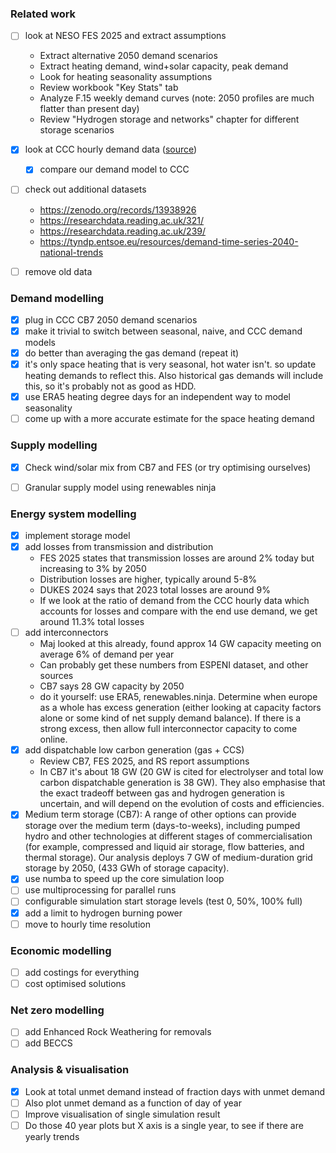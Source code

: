 ### Related work

- [ ] look at NESO FES 2025 and extract assumptions
    - Extract alternative 2050 demand scenarios
    - Extract heating demand, wind+solar capacity, peak demand
    - Look for heating seasonality assumptions
    - Review workbook "Key Stats" tab
    - Analyze F.15 weekly demand curves (note: 2050 profiles are much flatter than present day)
    - Review "Hydrogen storage and networks" chapter for different storage scenarios
- [x] look at CCC hourly demand data ([source](https://www.theccc.org.uk/wp-content/uploads/2025/05/The-Seventh-Carbon-Budget-methodology-accompanying-data-electricity-supply-hourly-results.xlsx))
    - [x] compare our demand model to CCC

- [ ] check out additional datasets
    - https://zenodo.org/records/13938926
    - https://researchdata.reading.ac.uk/321/
    - https://researchdata.reading.ac.uk/239/
    - https://tyndp.entsoe.eu/resources/demand-time-series-2040-national-trends

- [ ] remove old data

### Demand modelling

- [x] plug in CCC CB7 2050 demand scenarios
- [x] make it trivial to switch between seasonal, naive, and CCC demand models
- [x] do better than averaging the gas demand (repeat it)
- [x] it's only space heating that is very seasonal, hot water isn't. so update heating demands to reflect this. Also historical gas demands will include this, so it's probably not as good as HDD.
- [x] use ERA5 heating degree days for an independent way to model seasonality
- [ ] come up with a more accurate estimate for the space heating demand

### Supply modelling

- [x] Check wind/solar mix from CB7 and FES (or try optimising ourselves)
- [ ] Granular supply model using renewables ninja


### Energy system modelling

- [x] implement storage model
- [x] add losses from transmission and distribution
    - FES 2025 states that transmission losses are around 2% today but increasing to 3% by 2050
    - Distribution losses are higher, typically around 5-8%
    - DUKES 2024 says that 2023 total losses are around 9%
    - If we look at the ratio of demand from the CCC hourly data which accounts for losses and compare with the end use demand, we get around 11.3% total losses
- [ ] add interconnectors
    - Maj looked at this already, found approx 14 GW capacity meeting on average 6% of demand per year
    - Can probably get these numbers from ESPENI dataset, and other sources
    - CB7 says 28 GW capacity by 2050
    - do it yourself: use ERA5, renewables.ninja. Determine when europe as a whole has excess generation (either looking at capacity factors alone or some kind of net supply demand balance). If there is a strong excess, then allow full interconnector capacity to come online. 
- [x] add dispatchable low carbon generation (gas + CCS)
    - Review CB7, FES 2025, and RS report assumptions
    - In CB7 it's about 18 GW (20 GW is cited for electrolyser and total low carbon dispatchable generation is 38 GW). They also emphasise that the exact tradeoff between gas and hydrogen generation is uncertain, and will depend on the evolution of costs and efficiencies.
- [x] Medium term storage (CB7): A range of other options can provide storage over the medium term (days-to-weeks), including pumped hydro and other technologies at different stages of commercialisation (for example, compressed and liquid air storage, flow batteries, and thermal storage). Our analysis deploys 7 GW of medium-duration grid storage by 2050, (433 GWh of storage capacity).
- [x] use numba to speed up the core simulation loop
- [ ] use multiprocessing for parallel runs
- [ ] configurable simulation start storage levels (test 0, 50%, 100% full)
- [x] add a limit to hydrogen burning power
- [ ] move to hourly time resolution

### Economic modelling

- [ ] add costings for everything
- [ ] cost optimised solutions

### Net zero modelling

- [ ] add Enhanced Rock Weathering for removals
- [ ] add BECCS

### Analysis & visualisation

- [x] Look at total unmet demand instead of fraction days with unmet demand
- [ ] Also plot unmet demand as a function of day of year
- [ ] Improve visualisation of single simulation result
- [ ] Do those 40 year plots but X axis is a single year, to see if there are yearly trends 
